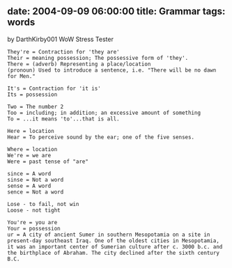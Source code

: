 date: 2004-09-09 06:00:00
title: Grammar
tags: words
----

by DarthKirby001
WoW Stress Tester

	They're = Contraction for 'they are'  
	Their = meaning possession; The possessive form of 'they'.  
	There = (adverb) Representing a place/location
	(pronoun) Used to introduce a sentence, i.e. "There will be no dawn for Men."

	It's = Contraction for 'it is'  
	Its = possession

	Two = The number 2  
	Too = including; in addition; an excessive amount of something  
	To = ...it means 'to'...that is all.

	Here = location  
	Hear = To perceive sound by the ear; one of the five senses.

	Where = location  
	We're = we are  
	Were = past tense of "are"

	since = A word  
	sinse = Not a word  
	sense = A word  
	sence = Not a word

	Lose - to fail, not win  
	Loose - not tight

	You're = you are  
	Your = possession  
	ur = A city of ancient Sumer in southern Mesopotamia on a site in present-day southeast Iraq. One of the oldest cities in Mesopotamia, it was an important center of Sumerian culture after c. 3000 b.c. and the birthplace of Abraham. The city declined after the sixth century B.C.